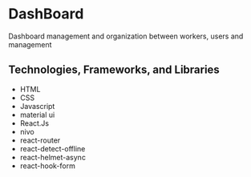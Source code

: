 # DashBoard

Dashboard management and organization between workers, users and management

## Technologies, Frameworks, and Libraries

- HTML
- CSS
- Javascript
- material ui
- React.Js
- nivo
- react-router
- react-detect-offline
- react-helmet-async
- react-hook-form
